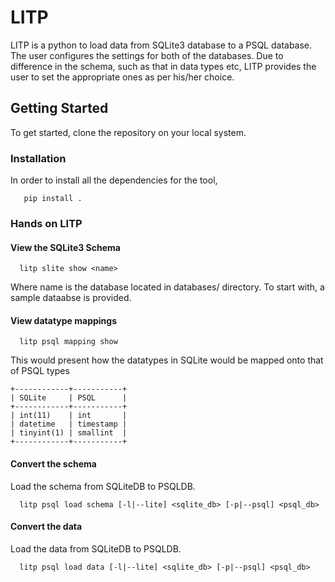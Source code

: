 # LITP

LITP is a python to load data from SQLite3 database to a PSQL database. The user configures the settings for both of the databases. Due to difference in the schema, such as that in data types etc, LITP provides the user to set the appropriate ones as per his/her choice.

## Getting Started

To get started, clone the repository on your local system. 

### Installation

In order to install all the dependencies for the tool,

```
   pip install .
```

### Hands on LITP

#### View the SQLite3 Schema

```
  litp slite show <name>
```

Where name is the database located in databases/ directory. To start with, a sample dataabse is provided.

#### View datatype mappings

```
  litp psql mapping show
```

This would present how the datatypes in SQLite would be mapped onto that of PSQL types

```
+------------+-----------+
| SQLite     | PSQL      |
+------------+-----------+
| int(11)    | int       |
| datetime   | timestamp |
| tinyint(1) | smallint  |
+------------+-----------+
```

#### Convert the schema

Load the schema from SQLiteDB to PSQLDB.

```
  litp psql load schema [-l|--lite] <sqlite_db> [-p|--psql] <psql_db>
```

#### Convert the data

Load the data from SQLiteDB to PSQLDB.

```
  litp psql load data [-l|--lite] <sqlite_db> [-p|--psql] <psql_db>
```